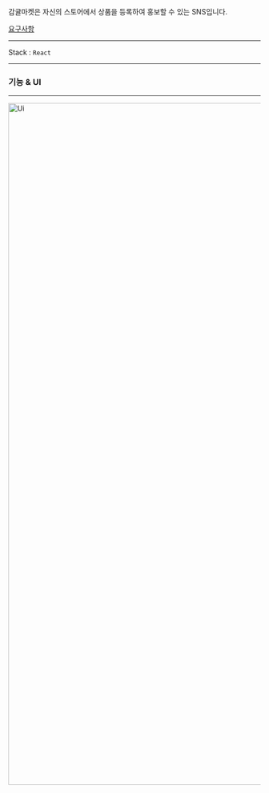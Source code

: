 

감귤마켓은 자신의 스토어에서 상품을 등록하여 홍보할 수 있는 SNS입니다.

[요구사항](https://silver-lumber-2a3.notion.site/List-8a9f27e26ce042d4b68f9ec86ce67cc9)

---

Stack : `React` 

---

### 기능 & UI
---
<img width="1362" alt="Ui" src="https://user-images.githubusercontent.com/57563053/157383816-f15fb4da-f4ed-4900-90ce-ab8449d343ad.png">
